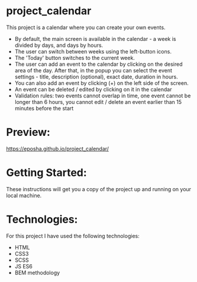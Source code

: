 # project_calendar
This project is a calendar where you can create your own events.
* By default, the main screen is available in the calendar - a week is divided by days, and days by hours.
* The user can switch between weeks using the left-button icons.
* The 'Today' button switches to the current week.
* The user can add an event to the calendar by clicking on the desired area of the day. After that, in the popup you can select the event settings - title, description (optional), exact date, duration in hours.
* You can also add an event by clicking (+) on the left side of the screen.
* An event can be deleted / edited by clicking on it in the calendar
* Validation rules: two events cannot overlap in time, one event cannot be longer than 6 hours, you cannot edit / delete an event earlier than 15 minutes before the start

# Preview:
https://eposha.github.io/project_calendar/

# Getting Started:
These instructions will get you a copy of the project up and running on your local machine.

# Technologies:
For this project I have used the following technologies:
* HTML
* CSS3
* SCSS
* JS ES6
* BEM methodology

